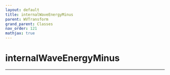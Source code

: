 ```yaml
---
layout: default
title: internalWaveEnergyMinus
parent: WVTransform
grand_parent: Classes
nav_order: 121
mathjax: true
---
```


#  internalWaveEnergyMinus




---

